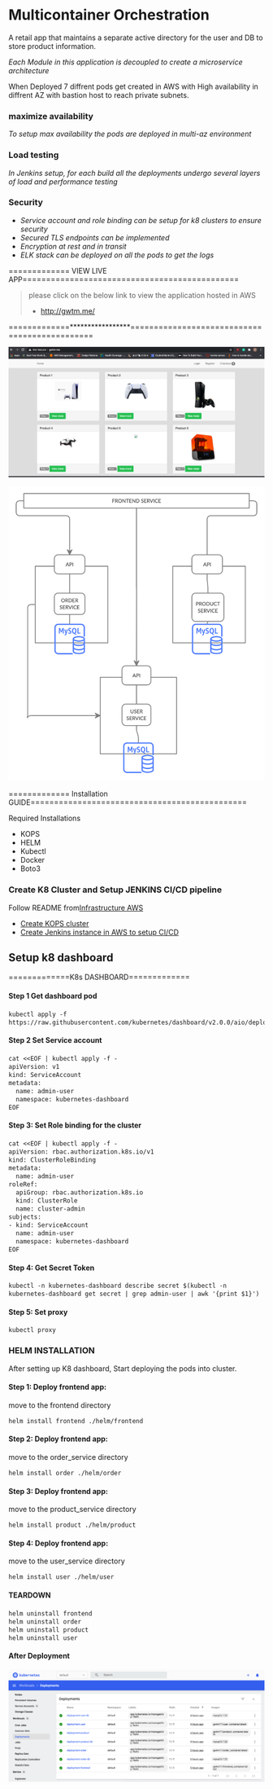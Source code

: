 # Multicontainer Orchestration

A retail app that maintains a separate active directory for the user and DB to store product information.

*Each Module in this application is decoupled to create a microservice architecture* 

When Deployed 7 diffrent pods get created in AWS with High availability in diffrent AZ with bastion host to reach private subnets. 

### maximize availability
*To setup max availability the pods are deployed in multi-az environment*

### Load testing
*In Jenkins setup, for each build all the deployments undergo several layers of load and performance testing*

### Security
* *Service account and role binding can be setup for k8 clusters to ensure security*
* *Secured TLS endpoints can be implemented*
* *Encryption at rest and in transit*
* *ELK stack can be deployed on all the pods to get the logs*

============= VIEW LIVE APP==============================================
> please click on the below link to view the application hosted in AWS
> * http://gwtm.me/

=============*****************==============================================

![Application hosted in AWS](Images/Applicationhosted-AWS.png)


![Workflow and basic architecture](Images/Architecture.png)



 ============= Installation GUIDE==============================================

Required Installations

* KOPS
* HELM
* Kubectl
* Docker 
* Boto3 

### Create K8 Cluster and Setup JENKINS CI/CD pipeline

 Follow README from[Infrastructure AWS](https://github.com/Gwtm11/Infrastructure-AWS)
 * [Create KOPS cluster](https://github.com/Gwtm11/Infrastructure-AWS/tree/main/Infrastructure-kubernetes)
 * [Create Jenkins instance in AWS to setup CI/CD ](https://github.com/Gwtm11/Infrastructure-AWS/tree/main/infrastructure-jenkins)




## Setup k8 dashboard

 =============K8s DASHBOARD=============
#### Step 1 Get dashboard pod
```
kubectl apply -f https://raw.githubusercontent.com/kubernetes/dashboard/v2.0.0/aio/deploy/recommended.yaml
```

#### Step 2 Set Service account

```
cat <<EOF | kubectl apply -f -
apiVersion: v1
kind: ServiceAccount
metadata:
  name: admin-user
  namespace: kubernetes-dashboard
EOF
```

#### Step 3: Set Role binding for the cluster
```
cat <<EOF | kubectl apply -f -
apiVersion: rbac.authorization.k8s.io/v1
kind: ClusterRoleBinding
metadata:
  name: admin-user
roleRef:
  apiGroup: rbac.authorization.k8s.io
  kind: ClusterRole
  name: cluster-admin
subjects:
- kind: ServiceAccount
  name: admin-user
  namespace: kubernetes-dashboard
EOF
```

#### Step 4: Get Secret Token

```
kubectl -n kubernetes-dashboard describe secret $(kubectl -n kubernetes-dashboard get secret | grep admin-user | awk '{print $1}')
```

#### Step 5: Set proxy
```
kubectl proxy
```

### HELM INSTALLATION

After setting up K8 dashboard, Start deploying the pods into cluster.

#### Step 1: Deploy frontend app:
move to the frontend directory
```
helm install frontend ./helm/frontend
```

#### Step 2: Deploy frontend app:
move to the order_service directory
```
helm install order ./helm/order
```

#### Step 3: Deploy frontend app:
move to the product_service directory
```
helm install product ./helm/product
```

#### Step 4: Deploy frontend app:
move to the user_service directory
```
helm install user ./helm/user
```


#### TEARDOWN
```
helm uninstall frontend
helm uninstall order
helm uninstall product
helm uninstall user
```

#### After Deployment

![Deployment](Images/Deployments.png)


